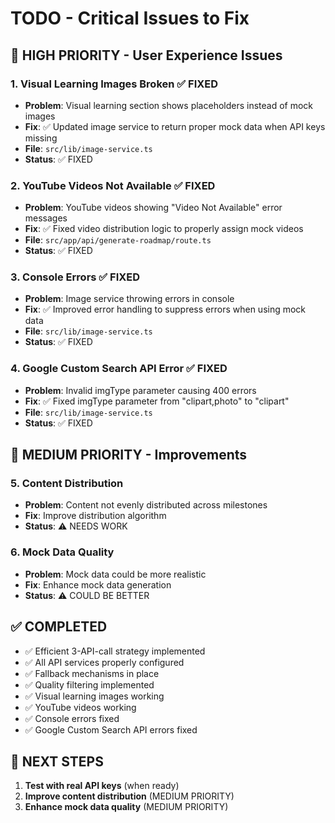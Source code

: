 # TODO - Critical Issues to Fix

## 🚨 HIGH PRIORITY - User Experience Issues

### 1. Visual Learning Images Broken ✅ FIXED

- **Problem**: Visual learning section shows placeholders instead of mock images
- **Fix**: ✅ Updated image service to return proper mock data when API keys missing
- **File**: `src/lib/image-service.ts`
- **Status**: ✅ FIXED

### 2. YouTube Videos Not Available ✅ FIXED

- **Problem**: YouTube videos showing "Video Not Available" error messages
- **Fix**: ✅ Fixed video distribution logic to properly assign mock videos
- **File**: `src/app/api/generate-roadmap/route.ts`
- **Status**: ✅ FIXED

### 3. Console Errors ✅ FIXED

- **Problem**: Image service throwing errors in console
- **Fix**: ✅ Improved error handling to suppress errors when using mock data
- **File**: `src/lib/image-service.ts`
- **Status**: ✅ FIXED

### 4. Google Custom Search API Error ✅ FIXED

- **Problem**: Invalid imgType parameter causing 400 errors
- **Fix**: ✅ Fixed imgType parameter from "clipart,photo" to "clipart"
- **File**: `src/lib/image-service.ts`
- **Status**: ✅ FIXED

## 🔧 MEDIUM PRIORITY - Improvements

### 5. Content Distribution

- **Problem**: Content not evenly distributed across milestones
- **Fix**: Improve distribution algorithm
- **Status**: ⚠️ NEEDS WORK

### 6. Mock Data Quality

- **Problem**: Mock data could be more realistic
- **Fix**: Enhance mock data generation
- **Status**: ⚠️ COULD BE BETTER

## ✅ COMPLETED

- ✅ Efficient 3-API-call strategy implemented
- ✅ All API services properly configured
- ✅ Fallback mechanisms in place
- ✅ Quality filtering implemented
- ✅ Visual learning images working
- ✅ YouTube videos working
- ✅ Console errors fixed
- ✅ Google Custom Search API errors fixed

## 🎯 NEXT STEPS

1. **Test with real API keys** (when ready)
2. **Improve content distribution** (MEDIUM PRIORITY)
3. **Enhance mock data quality** (MEDIUM PRIORITY)
